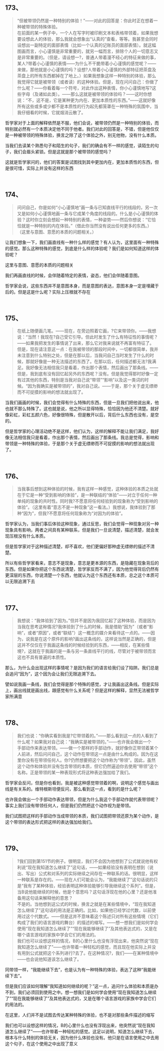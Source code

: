 <h2>173、</h2><blockquote data-pid="A1ljB0sc">“但被带领仍然是一种特别的体验！”——对此的回答是：你此时正在想着一种被带领的特殊体验。<br>在前面的某一例子中，一个人在写字时被印刷文本和表格带领着，如果我想要设想此人的体验，那么我就会想象出“认真的”查看，等等。我甚至会同时设想出一副特定的面部表情（比如一个认真的记账员的面部表情）。就这幅图画而言，小心谨慎是非常重要的，就另一幅而言，排除个人的一切意志又是非常重要的。（但是，请设想一?，普通人带着漫不经心的特征来做的事，某人?带着小心谨慎的表情——为什么不干脆带着小心谨慎的感觉呢？——来做，那他就是小心谨慎的吗？设想?人带着小心谨慎的外部特征把茶盘及茶盘上的所有东西都掉在了地上。）如果我想象这样一种特别的体验，那么我觉得它就是被带领（或者读）的这种体验。但是，现在问问自己：你做了什么呢？——你看着每一个符号，对此作出这种表情，你小心谨慎地写?这些字母（及诸如此类）。——那么这就是被带领的体验吗？——这时你想说：“不，这不是，它是某种更为内在、更加本质性的东西。”——这就好像所有这些或多或少都不是本质性的行为起先都笼罩在一种特殊的氛围中，当我仔细看的时候，它就烟消云散了。</blockquote><p data-pid="3RNwmC08">哲学家对于上面的解释依然是不服，他们会说，被带领仍然是一种特别的体验，而特别就必然有一个本质决定他不同于他者。我们对此的回答是，不错，但是他仅仅是一种被带领的特殊体验，换言之除了这个体验之外，别无他物，没有什么本质。</p><p data-pid="kTacma6m">当我们去读某个熟悉句子和陌生的句子，我们的确会有不一样的感觉，读陌生的句子，我们会眉头紧锁。但是这就是那个被带领的感觉吗？</p><p data-pid="ZBCsnyIe">这就是哲学家问的，他们的答案是试图找到其中更加内在，更加本质性的东西，但是很可惜，实际上并没有这样的东西</p><p><br></p><h2>174、</h2><blockquote data-pid="osgZ-_wo">问问自己，你是如何“小心谨慎地”画一条与已知直线平行的线段的，另一次又是如何小心谨慎地画一条与它成某个角度的线段的。什么是小心谨慎的体验？这时你立刻会想起一种特别的表情，一种姿势——然后你想说：“它恰恰就是一种特别的内在体验。”（借此你当然没有说出任何更多的东西。）<br>（这里与意图、意愿的本质的问题相关。）</blockquote><p data-pid="HOAtZVd1">让我们想象一下，我们画直线有一种什么样的感觉？有人认为，这里面有一种特殊的感觉。那么这种特殊的感觉，到底是什么样的体验呢？我们是如何知道这样的体验呢？</p><p data-pid="xVXad2S1">这里与意图、意愿的本质的问题相关</p><p data-pid="Mepjfee6">我们再画直线的时候，会伴随着特定的表情，姿态，他们会伴随着意图。</p><p data-pid="Ee9UJmK_">哲学家会说，这些东西并不是意图本身，而是意图的表达，意图本身一定是埋藏于后的。但是这是什么呢？实际上压根就不存在</p><p><br></p><h2>175、</h2><blockquote data-pid="ykYeCaoA">在纸上随便画几笔。——现在，在旁边照着它画，?它来带领你。——我想说：“当然！我现在?自己受它引导。但此时发生了什么有特征性的事情呢？——如果我把发生的事情说了出来，那么它对我来说就不再富有特征了。<br>但是，现在请注意这一点：在我被带领的那段时间中，一切都很简单，我并未注意到什么特别之处，但是在那以后，当我问自己当时发生了什么的时候，那就好像是一种无法描述的东西了。在那以后，任何描述都无法?我满足。我好像无法相信我只是看着，作出那个表情，然后画出了那条线。——但是，我到底有没有回忆起另外的东西呢？没有。但是我觉得那时好像一定有过其他的东西，特别是当我对自己说“带领”“影响”以及这一类词的时候。“因为我确实是被带领的”，我对自己说。——于是，那个关于虚无缥缈而不可捉摸的影响的想法就出现了。</blockquote><p data-pid="qrX8r9dt">当我们画画的时候，我们会觉得有什么特殊的东西，但是一旦我们把他说出来，他也就不那么特殊了。这也就是说，他之所以显得特殊，恰恰因为他还不清楚。就好像彩虹，彩虹五颜六色，好像很特殊，但是散开以后，背后什么东西也没有，是空的。</p><p data-pid="x4_Bxff5">但是哲学家的心理活动绝不是这样，他们认为，这样的解释不能让我们满足，我好像无法相信我只是看着，作出那个表情，然后画出了那条线。我总是觉得，影响和带领是一种特殊的体验，于是那个关于虚无缥缈而不可捉摸的影响的想法就出现了。</p><p><br></p><h2>176、</h2><blockquote data-pid="GJBv3qg-">当我事后想到这种体验的时候，我有这样一种感觉，这种体验的本质之处就在于它是一种“受到影响的体验”，是一种联结的“体验”——对立于任何一种单纯的现象的共时性。同时我?不愿意将任何经验到的现象称为“受到影响的体验”。（这里有着“意志不是一种现象”这一看法。）我想说，我体验到了那种“因为”，但我?不愿意将任何现象称为“对因为的体验”。</blockquote><p data-pid="_L4igFeu">哲学家认为，当我们事后体验这种现象，通过反思，我们会觉得一种现象对另一种现象具有影响，两者之间具有某种联系，但是我们一旦说清楚，描述清楚，就会发现压根没有什么本质。</p><p data-pid="beKbZwTl">但是哲学家对于这种描述清楚，却不喜欢，他们更偏好那种虚无缥缈的描述不清楚。</p><p data-pid="D7UaS6Va">所以有些哲学家看来，意志不是现象，意志是更本源的东西，是隐藏在现象背后的东西。但是如果你把这个东西说清楚，哲学家反而不满了，因为他觉得背后仍然有更深层的东西，你说清楚一个东西，他就认为这个东西还有本质，总之这个本质可以无限追溯下去</p><p><br></p><h2>177、</h2><blockquote data-pid="B6Ni0j14">我想说：“我体验到了因为。”但并不是因为我回忆起了这种体验，而是因为当我在思考这种情况?我体验到了什么的时候，我是借助“因为”（或者“影响”，或者“原因”，或者“联结”）这一概念的媒介来看待这一点的。——因为，说我是在这个原件的影响?画出这条线的，这样说当然是正确的，但是这并不仅仅在于我画这条线的时候经验到的东西，——相反，在某些情境?，这就在于我画的是一条与另一条直线平行的线，尽管对于被带领而言这也不具有普遍的本质性。</blockquote><p data-pid="aqAfRfme">那么，为什么会出现这样的事情呢？是因为我们的语言给我们设了陷阱。我们总是会追问“因为”，这个因为会让我们无限追溯下去。</p><p data-pid="PChTD9AV">譬如说我画一条线，我们会觉得是那个特殊的感觉，才让我画出这条线。但是实际上，画出线就是画出线，跟感觉有什么关系呢？但是这样的解释，显然无法被哲学家所满意</p><p><br></p><h2>178、</h2><blockquote data-pid="xfAZaQ7T">我们也说：“你确实看到我是?它带领着的。”——那么看到这一点的人看到了什么呢？如果我对自己说：“我确实是被带领的。”——也许我会做出一个<br>手部动作来表达带领。——做一个那样的手部动作，就好像你正带领着某个人前进，然后问问自己，这个动作在带领这一点是由什么构成的。因为在这里你没有在带领任何人。你?仍然想要把这个动作称为“带领”。因此，虽然这个动作和体验并没有包含带领的本质，但它仍然逼迫你去使用“带领”这个名称。正是带领的某一种表现形式将这种表达强加给了我们。</blockquote><p data-pid="4VH9AMV1">哲学家会反问，但是你也看到，我是被这种感觉带领着的啊，说明这个感觉与画出线是有关系的。维特根斯坦便反问，那么看到这一点，看到的是什么呢？</p><p data-pid="NzC4G9rB">也许我会做出一个手部动作表达带领，但是为什么我这个手部动作就代表带领呢？事实上我们没有带领任何人，但是我们仍然把这个动作视为是带领。</p><p data-pid="zvNdAPH0">我们试图把这样的手部动作当成带领的本质，我们试图把带领还原为某个动作，是这个带领的表达形式把这样的表达强加给我们。</p><p><br></p><h2>179、</h2><blockquote data-pid="vaWHdIC5">?我们回到第151节的例子。很明显，我们不会因为他想到了公式就说他有权利说“现在我知道怎么继续了”这句话，——如果经验没有表明在想到（说出、写出）公式和对系列的实际继续之间存在一种联系的话。很明显，这样一种联系是存在的。——现在人们可能会认为，“我能继续了”这句话说的只是“我有了某种体验，经验表明这种体验能够引导我继续这个系列”。但是，当B说他能继续的时候，他是个意思吗？这句话浮现在他的心里？还是他准备用这句话来解释他的意思？<br>不是的。当他想到这公式的时候，换言之就是在某些情境中，“现在我知道怎么继续了”这句话的用法是正确的。比如，如果他已经学过代数，以前使用过这个代数式。——但是这并不意味着这个陈述只对所有这些情境（它们构成了我们的语言游戏的舞台）的描述的缩写。——想一想我们是如何学会使用“现在我知道怎么继续了”“现在我能够继续了”及其他表达式的，又是在哪个语言游戏的家族中学会它们的用法的。<br>我们也可以设想这样的情况，B的心里什么也没有浮现出来，他突然说“现在我知道怎么继续了”——也许带着一种轻松的感觉，而且现在他实际上并没有用到公式就把这个系列进行?去了。在这种情况?，我们——在某种情境中——也会说他知道该怎么继续了。</blockquote><p data-pid="ypXm9CXK">同带领一样，“我能继续下去”，也是认为有一种特殊的体验，表达了这种“我能继续下去”。</p><p data-pid="lS__cj_S">但是我们应该如何理解“我知道如何继续的呢？”这一点，追问什么体验和本质是办不到，我们必须回到使用之中。想一想我们是如何学会使用“现在我知道怎么继续了”“现在我能够继续了”及其他表达式的，又是在哪个语言游戏的家族中学会它们的用法的。</p><p data-pid="8tjrTeWM">在这里，人们并不是试图去传达某种特殊的体验，也不是对那些条件描述的缩写</p><p data-pid="SwkpzhbF">我们也可以设想这样的情况，B的心里什么也没有浮现出来，他突然说“现在我知道怎么继续了”——也许带着一种轻松的感觉。这足以说明，知道怎么继续下去，根本与什么特别的体验无关，因为他什么体验也没有。他只是在语言使用之中去用这个句子，在这个使用之中出现了意义</p><p></p><p></p><p></p>